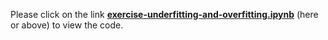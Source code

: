 Please click on the link [**exercise-underfitting-and-overfitting.ipynb**](exercise-underfitting-and-overfitting.ipynb) (here or above) to view the code.
